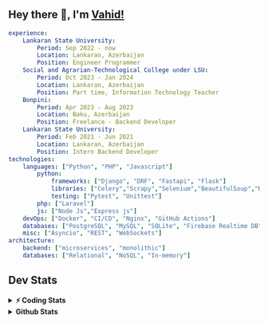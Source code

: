 
## Hey there 👋, I'm [Vahid!](https://github.com/vahidzhe/)

```yaml
experience:
    Lankaran State University:
        Period: Sep 2022 - now
        Location: Lankaran, Azerbaijan
        Position: Engineer Programmer
    Social and Agrarian-Technological College under LSU:
        Period: Oct 2023 - Jan 2024
        Location: Lankaran, Azerbaijan
        Position: Part time, Information Technology Teacher
    Bonpini:
        Period: Apr 2023 - Aug 2023
        Location: Baku, Azerbaijan
        Position: Freelance - Backend Developer 
    Lankaran State University:
        Period: Feb 2021 - Jun 2021
        Location: Lankaran, Azerbaijan
        Position: Intern Backend Developer
technologies:
    languages: ["Python", "PHP", "Javascript"]
        python:
            frameworks: ["Django", "DRF", "Fastapi", "Flask"]
            libraries: ["Celery","Scrapy","Selenium","BeautifulSoup","Requests"]
            testing: ["Pytest", "Unittest"]
        php: ["Laravel"]
        js: ["Node Js","Express js"]
    devOps: ["Docker", "CI/CD", "Nginx", "GitHub Actions"]
    databases: ["PostgreSQL", "MySQL", "SQLite", "Firebase Realtime DB", "Redis", "RabbitMQ"]
    misc: ["Asyncio", "REST", "WebSockets"]
architecture: 
    backend: ["microservices", "monolithic"]
    databases: ["Relational", "NoSQL", "In-memory"]
```



## Dev Stats

<details>
  <summary><b>⚡ Coding Stats</b></summary>

<!--START_SECTION:waka-->
![Code Time](http://img.shields.io/badge/Code%20Time-58%20hrs%205%20mins-blue)

![Profile Views](http://img.shields.io/badge/Profile%20Views-3-blue)

**🐱 My GitHub Data** 

> 📦 ? Used in GitHub's Storage 
 > 
> 🏆 297 Contributions in the Year 2024
 > 
> 💼 Opted to Hire
 > 
> 📜 12 Public Repositories 
 > 
> 🔑 0 Private Repositories 
 > 
**I'm an Early 🐤** 

```text
🌞 Morning                333 commits         █████░░░░░░░░░░░░░░░░░░░░   18.54 % 
🌆 Daytime                969 commits         █████████████░░░░░░░░░░░░   53.95 % 
🌃 Evening                328 commits         █████░░░░░░░░░░░░░░░░░░░░   18.26 % 
🌙 Night                  166 commits         ██░░░░░░░░░░░░░░░░░░░░░░░   09.24 % 
```


📊 **This Week I Spent My Time On** 

```text
🕑︎ Time Zone: Asia/Baku

💬 Programming Languages: 
Python                   11 hrs 28 mins      █████████████████████░░░░   84.63 % 
Bash                     43 mins             █░░░░░░░░░░░░░░░░░░░░░░░░   05.31 % 
SQL                      25 mins             █░░░░░░░░░░░░░░░░░░░░░░░░   03.09 % 
YAML                     24 mins             █░░░░░░░░░░░░░░░░░░░░░░░░   03.01 % 
PHP                      16 mins             █░░░░░░░░░░░░░░░░░░░░░░░░   02.01 % 

🐱‍💻 Projects: 
fromfolio-backend-v2     12 hrs 10 mins      ██████████████████████░░░   89.84 % 
lsu-library-backend      40 mins             █░░░░░░░░░░░░░░░░░░░░░░░░   04.98 % 
crop_image               23 mins             █░░░░░░░░░░░░░░░░░░░░░░░░   02.92 % 
medical-saas-backend     7 mins              ░░░░░░░░░░░░░░░░░░░░░░░░░   00.96 % 
t                        7 mins              ░░░░░░░░░░░░░░░░░░░░░░░░░   00.92 % 
```

**I Mostly Code in Python** 

```text
Python                   23 repos            ██████████░░░░░░░░░░░░░░░   41.82 % 
JavaScript               12 repos            █████░░░░░░░░░░░░░░░░░░░░   21.82 % 
PHP                      8 repos             ████░░░░░░░░░░░░░░░░░░░░░   14.55 % 
CSS                      6 repos             ███░░░░░░░░░░░░░░░░░░░░░░   10.91 % 
Makefile                 1 repo              ░░░░░░░░░░░░░░░░░░░░░░░░░   01.82 % 
```




 Last Updated on 19/11/2024 00:39:34 UTC
<!--END_SECTION:waka-->
</details>


<details>
  <summary><b> Github Stats</b></summary>

  <br />
  <img height="180em" src="https://github-readme-stats.vercel.app/api?username=vahidzhe&show_icons=true&hide_border=true&&count_private=true&include_all_commits=true&theme=dark" />
  <img height="180em" src="https://github-readme-stats.vercel.app/api/top-langs/?username=vahidzhe&exclude_repo=django_recaptcha_v3,django_blog_v1,django_smartedu_course,css_layout1,task-managment,bonpini_backend_codeigniter&show_icons=true&hide_border=true&layout=compact&theme=dark&langs_count=6"/>
</details>






